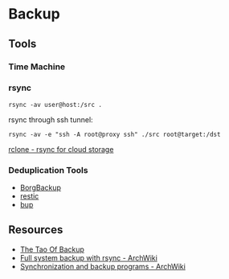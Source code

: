 # Backup

## Tools

### Time Machine

### rsync

    rsync -av user@host:/src .

rsync through ssh tunnel:

    rsync -av -e "ssh -A root@proxy ssh" ./src root@target:/dst

[rclone - rsync for cloud storage](https://rclone.org/)

### Deduplication Tools

- [BorgBackup](https://www.borgbackup.org/)
- [restic](https://restic.net/)
- [bup](https://bup.github.io/)

## Resources

- [The Tao Of Backup](http://www.taobackup.com/)
- [Full system backup with rsync - ArchWiki](https://wiki.archlinux.org/index.php?title=Full_system_backup_with_rsync&redirect=no)
- [Synchronization and backup programs - ArchWiki](https://wiki.archlinux.org/index.php/Synchronization_and_backup_programs)
